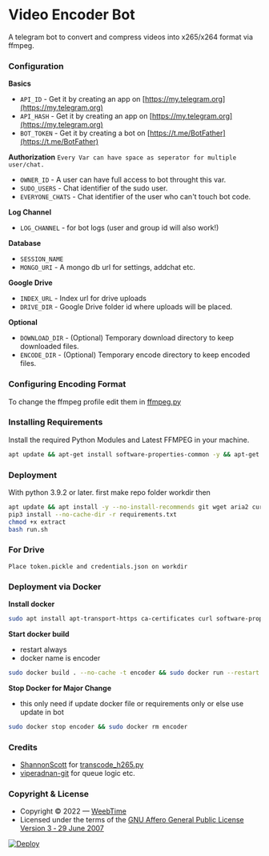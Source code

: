 # Video Encoder Bot
A telegram bot to convert and compress videos into x265/x264 format via ffmpeg.

### Configuration

**Basics**
- `API_ID` - Get it by creating an app on [https://my.telegram.org](https://my.telegram.org)
- `API_HASH` - Get it by creating an app on [https://my.telegram.org](https://my.telegram.org)
- `BOT_TOKEN` - Get it by creating a bot on [https://t.me/BotFather](https://t.me/BotFather)

**Authorization**
`Every Var can have space as seperator for multiple user/chat.`
- `OWNER_ID` - A user can have full access to bot throught this var.
- `SUDO_USERS` - Chat identifier of the sudo user.
- `EVERYONE_CHATS` - Chat identifier of the user who can't touch bot code.

**Log Channel**
- `LOG_CHANNEL` - for bot logs (user and group id will also work!)

**Database**
- `SESSION_NAME`
- `MONGO_URI` - A mongo db url for settings, addchat etc.

**Google Drive**
- `INDEX_URL` - Index url for drive uploads
- `DRIVE_DIR` - Google Drive folder id where uploads will be placed.

**Optional**
- `DOWNLOAD_DIR` - (Optional) Temporary download directory to keep downloaded files.
- `ENCODE_DIR` - (Optional) Temporary encode directory to keep encoded files.

### Configuring Encoding Format
To change the ffmpeg profile edit them in [ffmpeg.py](/VideoEncoder/utils/ffmpeg.py)

### Installing Requirements
Install the required Python Modules and Latest FFMPEG in your machine.
```sh
apt update && apt-get install software-properties-common -y && apt-get update && add-apt-repository -y ppa:savoury1/ffmpeg4 && apt-get install -y ffmpeg && add-apt-repository -y ppa:savoury1/ffmpeg5 && apt-get install -y ffmpeg && pip3 install -r requirements.txt
```

### Deployment
With python 3.9.2 or later.
first make repo folder workdir then
```sh
apt update && apt install -y --no-install-recommends git wget aria2 curl busybox python3 python3-pip p7zip-full p7zip-rar unzip mkvtoolnix ffmpeg
pip3 install --no-cache-dir -r requirements.txt
chmod +x extract
bash run.sh
```

### For Drive
`Place token.pickle and credentials.json on workdir`

### Deployment via Docker
**Install docker**
```sh
sudo apt install apt-transport-https ca-certificates curl software-properties-common -y && curl -fsSL https://download.docker.com/linux/ubuntu/gpg | sudo apt-key add - && sudo add-apt-repository "deb [arch=amd64] https://download.docker.com/linux/ubuntu bionic nightly" && apt-cache policy docker-ce && sudo apt install docker-ce -y
```
**Start docker build**
- restart always
- docker name is encoder
```sh
sudo docker build . --no-cache -t encoder && sudo docker run --restart always --name encoder encoder
```

**Stop Docker for Major Change**
- this only need if update docker file or requirements only or else use update in bot
```sh
sudo docker stop encoder && sudo docker rm encoder
```

### Credits
- [ShannonScott](https://gist.github.com/ShannonScott) for [transcode_h265.py](https://gist.github.com/ShannonScott/6d807fc59bfa0356eee64fad66f9d9a8)
- [viperadnan-git](https://github.com/viperadnan-git/video-encoder-bot) for queue logic etc.

### Copyright & License
- Copyright &copy; 2022 &mdash; [WeebTime](https://github.com/WeebTime)
- Licensed under the terms of the [GNU Affero General Public License Version 3 &dash; 29 June 2007](./LICENSE)

[![Deploy](https://www.herokucdn.com/deploy/button.svg)](https://heroku.com/deploy/https://github.com/NexDaisongoing/Video-Encoder-Bot)
